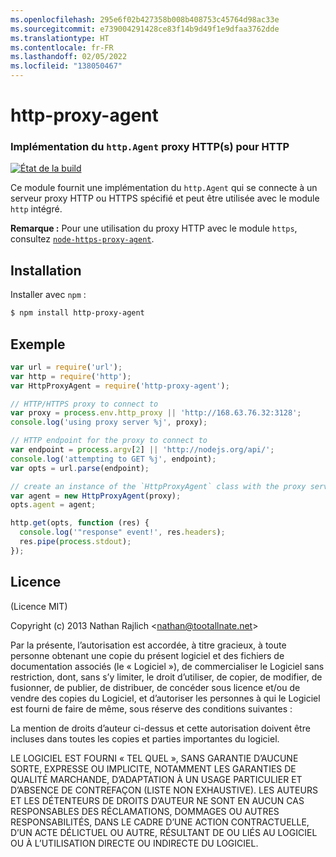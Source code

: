 ```yaml
---
ms.openlocfilehash: 295e6f02b427358b008b408753c45764d98ac33e
ms.sourcegitcommit: e739004291428ce83f14b9d49f1e9dfaa3762dde
ms.translationtype: HT
ms.contentlocale: fr-FR
ms.lasthandoff: 02/05/2022
ms.locfileid: "138050467"
---
```

<a name="http-proxy-agent"></a>http-proxy-agent
================
### <a name="an-https-proxy-httpagent-implementation-for-http"></a>Implémentation du `http.Agent` proxy HTTP(s) pour HTTP
[![État de la build](https://github.com/TooTallNate/node-http-proxy-agent/workflows/Node%20CI/badge.svg)](https://github.com/TooTallNate/node-http-proxy-agent/actions?workflow=Node+CI)

Ce module fournit une implémentation du `http.Agent` qui se connecte à un serveur proxy HTTP ou HTTPS spécifié et peut être utilisée avec le module `http` intégré.

__Remarque :__ Pour une utilisation du proxy HTTP avec le module `https`, consultez [`node-https-proxy-agent`](https://github.com/TooTallNate/node-https-proxy-agent).

<a name="installation"></a>Installation
------------

Installer avec `npm` :

``` bash
$ npm install http-proxy-agent
```


<a name="example"></a>Exemple
-------

``` js
var url = require('url');
var http = require('http');
var HttpProxyAgent = require('http-proxy-agent');

// HTTP/HTTPS proxy to connect to
var proxy = process.env.http_proxy || 'http://168.63.76.32:3128';
console.log('using proxy server %j', proxy);

// HTTP endpoint for the proxy to connect to
var endpoint = process.argv[2] || 'http://nodejs.org/api/';
console.log('attempting to GET %j', endpoint);
var opts = url.parse(endpoint);

// create an instance of the `HttpProxyAgent` class with the proxy server information
var agent = new HttpProxyAgent(proxy);
opts.agent = agent;

http.get(opts, function (res) {
  console.log('"response" event!', res.headers);
  res.pipe(process.stdout);
});
```


<a name="license"></a>Licence
-------

(Licence MIT)

Copyright (c) 2013 Nathan Rajlich &lt;nathan@tootallnate.net&gt;

Par la présente, l’autorisation est accordée, à titre gracieux, à toute personne obtenant une copie du présent logiciel et des fichiers de documentation associés (le « Logiciel »), de commercialiser le Logiciel sans restriction, dont, sans s’y limiter, le droit d’utiliser, de copier, de modifier, de fusionner, de publier, de distribuer, de concéder sous licence et/ou de vendre des copies du Logiciel, et d’autoriser les personnes à qui le Logiciel est fourni de faire de même, sous réserve des conditions suivantes :

La mention de droits d’auteur ci-dessus et cette autorisation doivent être incluses dans toutes les copies et parties importantes du logiciel.

LE LOGICIEL EST FOURNI « TEL QUEL », SANS GARANTIE D’AUCUNE SORTE, EXPRESSE OU IMPLICITE, NOTAMMENT LES GARANTIES DE QUALITÉ MARCHANDE, D’ADAPTATION À UN USAGE PARTICULIER ET D’ABSENCE DE CONTREFAÇON (LISTE NON EXHAUSTIVE).
LES AUTEURS ET LES DÉTENTEURS DE DROITS D’AUTEUR NE SONT EN AUCUN CAS RESPONSABLES DES RÉCLAMATIONS, DOMMAGES OU AUTRES RESPONSABILITÉS, DANS LE CADRE D’UNE ACTION CONTRACTUELLE, D’UN ACTE DÉLICTUEL OU AUTRE, RÉSULTANT DE OU LIÉS AU LOGICIEL OU À L’UTILISATION DIRECTE OU INDIRECTE DU LOGICIEL.
